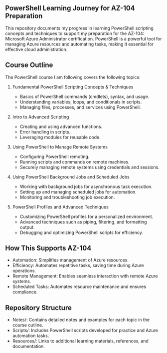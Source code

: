 
## PowerShell Learning Journey for AZ-104 Preparation

This repository documents my progress in learning PowerShell scripting concepts and techniques to support my preparation for the AZ-104: Microsoft Azure Administrator certification. PowerShell is a powerful tool for managing Azure resources and automating tasks, making it essential for effective cloud administration.

## Course Outline

The PowerShell course I am following covers the following topics:

1. Fundamental PowerShell Scripting Concepts & Techniques  
   - Basics of PowerShell commands (cmdlets), syntax, and usage.
   - Understanding variables, loops, and conditionals in scripts.
   - Managing files, processes, and services using PowerShell.

2. Intro to Advanced Scripting  
   - Creating and using advanced functions.
   - Error handling in scripts.
   - Leveraging modules for reusable code.

3. Using PowerShell to Manage Remote Systems  
   - Configuring PowerShell remoting.
   - Running scripts and commands on remote machines.
   - Securely managing remote systems using credentials and sessions.

4. Using PowerShell Background Jobs and Scheduled Jobs  
   - Working with background jobs for asynchronous task execution.
   - Setting up and managing scheduled jobs for automation.
   - Monitoring and troubleshooting job execution.

5. PowerShell Profiles and Advanced Techniques  
   - Customizing PowerShell profiles for a personalized environment.
   - Advanced techniques such as piping, filtering, and formatting output.
   - Debugging and optimizing PowerShell scripts for efficiency.

## How This Supports AZ-104
- Automation: Simplifies management of Azure resources.
- Efficiency: Automates repetitive tasks, saving time during Azure operations.
- Remote Management: Enables seamless interaction with remote Azure systems.
- Scheduled Tasks: Automates resource maintenance and ensures compliance.

## Repository Structure
- Notes/: Contains detailed notes and examples for each topic in the course outline.
- Scripts/: Includes PowerShell scripts developed for practice and Azure automation tasks.
- Resources/: Links to additional learning materials, references, and documentation.


